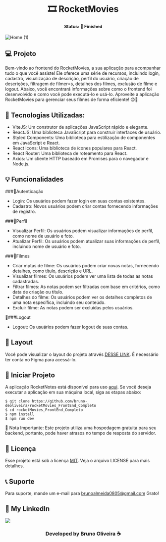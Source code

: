 <h1 align="center"> 🎞️ RocketMovies </h1>
<h4 align="center"> Status: 🚀 Finished </h4>

![Home (1)](https://github.com/bruno-deoliveira/rocketMovies_FrontEnd_Completo/assets/109918729/0588bfe5-5d2e-408f-bd1d-0925a071d528)


## 💻 Projeto
Bem-vindo ao frontend do RocketMovies, a sua aplicação para acompanhar tudo o que você assiste! Ele oferece uma série de recursos, incluindo login, cadastro, visualização de descrição, perfil do usuário, criação de descrições, filtragem de filmer=s, detalhes dos filmes, exclusão de filme e logout. Abaixo, você encontrará informações sobre como o frontend foi desenvolvido e como você pode executá-lo e usá-lo.
Aproveite a aplicação RocketMovies para gerenciar seus filmes de forma eficiente! 😊🚀

## 🚀 Tecnologias Utilizadas:
- ViteJS: Um construtor de aplicações JavaScript rápido e elegante.
- ReactJS: Uma biblioteca JavaScript para construir interfaces de usuário.
- Styled Components: Uma biblioteca para estilização de componentes em JavaScript e React.
- React Icons: Uma biblioteca de ícones populares para React.
- React Router: Uma biblioteca de roteamento para React.
- Axios: Um cliente HTTP baseado em Promises para o navegador e Node.js.

## 💡 Funcionalidades
###🔑Autenticação
- Login: Os usuários podem fazer login em suas contas existentes.
- Cadastro: Novos usuários podem criar contas fornecendo informações de registro.
  
###👤Perfil
- Visualizar Perfil: Os usuários podem visualizar informações de perfil, como nome de usuário e foto.
- Atualizar Perfil: Os usuários podem atualizar suas informações de perfil, incluindo nome de usuário e foto.

###📝Filmes
- Criar mptas de filme: Os usuários podem criar novas notas, fornecendo detalhes, como título, descrição e URL.
- Visualizar filmes: Os usuários podem ver uma lista de todas as notas cadastradas.
- Filtrar filmes: As notas podem ser filtradas com base em critérios, como data de criação ou título.
- Detalhes do filme: Os usuários podem ver os detalhes completos de uma nota específica, incluindo seu conteúdo.
- Excluir filme: As notas podem ser excluídas pelos usuários.

👋###Logout
- Logout: Os usuários podem fazer logout de suas contas.

## 🔖 Layout
Você pode visualizar o layout do projeto através [DESSE LINK](https://www.figma.com/file/39ab47SAyXU6zgnLoGLyTC/RocketMovies-(Copy)?type=design&node-id=5-2&mode=design&t=bfQjZAZBPnYwbK5g-0). É necessário ter conta no Figma para acessá-lo.

## 💾 Iniciar Projeto
A aplicação RocketNotes está disponível para uso [aqui](https://rockettmoviess.netlify.app/). Se você deseja executar a aplicação em sua máquina local, siga as etapas abaixo:

```
$ git clone https://github.com/bruno-deoliveira/rocketMovies_FrontEnd_Completo
$ cd rocketMovies_FrontEnd_Completo
$ npm install
$ npm run dev
```
🚨 Nota Importante: Este projeto utiliza uma hospedagem gratuita para seu backend, portanto, pode haver atrasos no tempo de resposta do servidor.

## 📝 Licença
Esse projeto está sob a licença [MIT](). Veja o arquivo LICENSE para mais detalhes.

## 📞 Suporte
Para suporte, mande um e-mail para brunoalmeida0805@gmail.com Grato!

## 🔎 My LinkedIn 
<a href="https://www.linkedin.com/in/bruno-almeida-deoliveira"><img src="https://img.shields.io/badge/LinkedIn-0077B5?style=for-the-badge&logo=linkedin&logoColor=white"/></a>

<h3 align="center">Developed by Bruno Oliveira ☕</h3>

